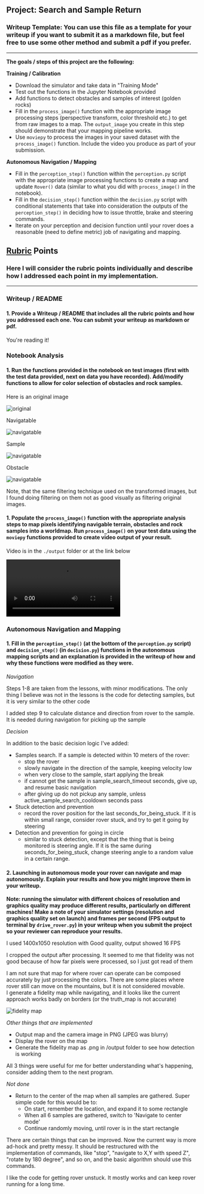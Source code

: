 ## Project: Search and Sample Return
### Writeup Template: You can use this file as a template for your writeup if you want to submit it as a markdown file, but feel free to use some other method and submit a pdf if you prefer.

---


**The goals / steps of this project are the following:**  

**Training / Calibration**  

* Download the simulator and take data in "Training Mode"
* Test out the functions in the Jupyter Notebook provided
* Add functions to detect obstacles and samples of interest (golden rocks)
* Fill in the `process_image()` function with the appropriate image processing steps (perspective transform, color threshold etc.) to get from raw images to a map.  The `output_image` you create in this step should demonstrate that your mapping pipeline works.
* Use `moviepy` to process the images in your saved dataset with the `process_image()` function.  Include the video you produce as part of your submission.

**Autonomous Navigation / Mapping**

* Fill in the `perception_step()` function within the `perception.py` script with the appropriate image processing functions to create a map and update `Rover()` data (similar to what you did with `process_image()` in the notebook). 
* Fill in the `decision_step()` function within the `decision.py` script with conditional statements that take into consideration the outputs of the `perception_step()` in deciding how to issue throttle, brake and steering commands. 
* Iterate on your perception and decision function until your rover does a reasonable (need to define metric) job of navigating and mapping.  

[//]: # (Image References)

[image1]: ./output/rock_orig.png
[image2]: ./output/rock_navigable.png
[image3]: ./output/rock_obstacle.png
[image4]: ./output/rock_sample.png
[image5]: ./output/test_mapping.mp4 
[image6]: ./output/fidelity_render_complete.png

## [Rubric](https://review.udacity.com/#!/rubrics/916/view) Points
### Here I will consider the rubric points individually and describe how I addressed each point in my implementation.  

---
### Writeup / README

#### 1. Provide a Writeup / README that includes all the rubric points and how you addressed each one.  You can submit your writeup as markdown or pdf.  

You're reading it!

### Notebook Analysis
#### 1. Run the functions provided in the notebook on test images (first with the test data provided, next on data you have recorded). Add/modify functions to allow for color selection of obstacles and rock samples.

Here is an original image

![original][image1]

Navigatable

![navigatable][image2]


Sample

![navigatable][image4]


Obstacle

![navigatable][image3]


Note, that the same filtering technique used on the transformed images, but I found doing filtering on them not as good visually as filtering original images. 


#### 1. Populate the `process_image()` function with the appropriate analysis steps to map pixels identifying navigable terrain, obstacles and rock samples into a worldmap.  Run `process_image()` on your test data using the `moviepy` functions provided to create video output of your result. 
Video is in the `./output` folder or at the link below 

![Generated video][image5]
### Autonomous Navigation and Mapping

#### 1. Fill in the `perception_step()` (at the bottom of the `perception.py` script) and `decision_step()` (in `decision.py`) functions in the autonomous mapping scripts and an explanation is provided in the writeup of how and why these functions were modified as they were.

*Navigation*

Steps 1-8 are taken from the lessons, with minor modifications.  The only thing I believe was not in the lessons is the code for detecting samples, but it is very similar to the other code

I added step 9 to calculate distance and direction from rover to the sample. It is needed during navigation for picking up the sample 

*Decision*

In addition to the basic decision logic I've added:

- Samples search. If a sample is detected within 10 meters of the rover:
    - stop the rover
    - slowly navigate in the direction of the sample, keeping velocity low
    - when very close to the sample, start applying the break
    - if cannot get the sample in sample_search_timeout seconds, give up, and resume basic navigation
    - after giving up do not pickup any sample, unless active_sample_search_cooldown seconds pass
- Stuck detection and prevention
    - record the rover position for the last seconds_for_being_stuck. If it is within small range, consider rover stuck, and try to get it going by steering
- Detection and prevention for going in circle
    - similar to stuck detection, except that the thing that is being monitored is steering angle. If it is the same during seconds_for_being_stuck, change steering angle to a random value in a certain range.

#### 2. Launching in autonomous mode your rover can navigate and map autonomously.  Explain your results and how you might improve them in your writeup.  

**Note: running the simulator with different choices of resolution and graphics quality may produce different results, particularly on different machines!  Make a note of your simulator settings (resolution and graphics quality set on launch) and frames per second (FPS output to terminal by `drive_rover.py`) in your writeup when you submit the project so your reviewer can reproduce your results.**

I used 1400x1050 resolution with Good quality, output showed 16 FPS

I cropped the output after processing. It seemed to me that fidelity was not good because of how far pixels were processed, so I just got read of them

I am not sure that map for where rover can operate can be composed accurately by just processing the colors. There are some places where rover still can move on the mountains, but it is not considered movable.  
I generate a fidelity map while navigating, and it looks like the current approach works badly on borders (or the truth_map is not accurate)  

![fidelity map][image6]


*Other things that are implemented*
- Output map and the camera image in PNG (JPEG was blurry)
- Display the rover on the map
- Generate the fidelity map as .png in /output folder to see how detection is working

All 3 things were useful for me for better understanding what's happening, consider adding them to the next program.

*Not done*
- Return to the center of the map when all samples are gathered.  Super simple code for this would be to:
  - On start, remember the location, and expand it to some rectangle
  - When all 6 samples are gathered, switch to 'Navigate to center mode'
  - Continue randomly moving, until rover is in the start rectangle


There are certain things that can be improved. Now the current way is more ad-hock and pretty messy. It should be restructured with the implementation of commands, like "stop", "navigate to X,Y with speed Z", "rotate by 180 degree", and so on, and the basic algorithm should use this commands.

I like the code for getting rover unstuck. It mostly works and can keep rover running for a long time.
